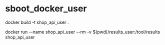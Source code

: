 # sboot_docker_user

docker build -t shop_api_user .

docker run --name shop_api_user --rm -v $(pwd)/results_user:/tool/results shop_api_user
